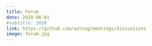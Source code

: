 ```yaml
---
title: Forum
date: 2020-06-01
#subtitle: 2020
link: https://github.com/autoug/meetings/discussions
image: forum.jpg
---
```

